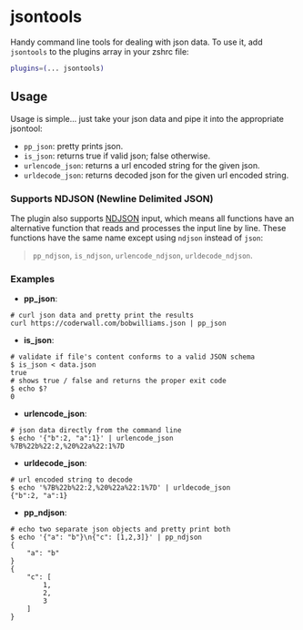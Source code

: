 # jsontools
Handy command line tools for dealing with json data.
To use it, add `jsontools` to the plugins array in your zshrc file:
```zsh
plugins=(... jsontools)
```
## Usage
Usage is simple... just take your json data and pipe it into the appropriate jsontool:
- `pp_json`: pretty prints json.
- `is_json`: returns true if valid json; false otherwise.
- `urlencode_json`: returns a url encoded string for the given json.
- `urldecode_json`: returns decoded json for the given url encoded string.
### Supports NDJSON (Newline Delimited JSON)
The plugin also supports [NDJSON](http://ndjson.org/) input, which means all functions
have an alternative function that reads and processes the input line by line. These
functions have the same name except using `ndjson` instead of `json`:
> `pp_ndjson`, `is_ndjson`, `urlencode_ndjson`, `urldecode_ndjson`.
### Examples
- **pp_json**:
```console
# curl json data and pretty print the results
curl https://coderwall.com/bobwilliams.json | pp_json
```
- **is_json**:
```console
# validate if file's content conforms to a valid JSON schema
$ is_json < data.json
true
# shows true / false and returns the proper exit code
$ echo $?
0
```
- **urlencode_json**:
```console
# json data directly from the command line
$ echo '{"b":2, "a":1}' | urlencode_json
%7B%22b%22:2,%20%22a%22:1%7D
```
- **urldecode_json**:
```console
# url encoded string to decode
$ echo '%7B%22b%22:2,%20%22a%22:1%7D' | urldecode_json
{"b":2, "a":1}
```
- **pp_ndjson**:
```console
# echo two separate json objects and pretty print both
$ echo '{"a": "b"}\n{"c": [1,2,3]}' | pp_ndjson
{
    "a": "b"
}
{
    "c": [
        1,
        2,
        3
    ]
}
```
